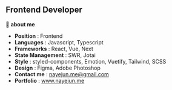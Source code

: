 ## Frontend Developer

📌 **about me**

 * **Position** : Frontend
 * **Languages** : Javascript, Typescript
 * **Frameworks** : React, Vue, Next
 * **State Management** : SWR, Jotai
 * **Style** : styled-components, Emotion, Vuetify, Tailwind, SCSS
 * **Design** : Figma, Adobe Photoshop
 * **Contact me** :  <nayejun.me@gmail.com>
 * **Portfolio** : www.nayejun.me
